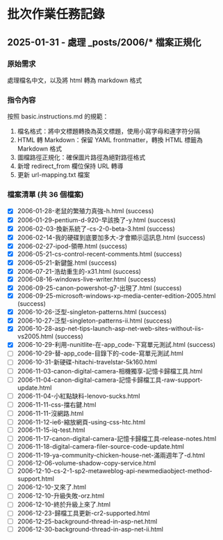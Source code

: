 # 批次作業任務記錄

## 2025-01-31 - 處理 _posts/2006/* 檔案正規化

### 原始需求
處理檔名中文，以及將 html 轉為 markdown 格式

### 指令內容
按照 basic.instructions.md 的規範：
1. 檔名格式：將中文標題轉換為英文標題，使用小寫字母和連字符分隔
2. HTML 轉 Markdown：保留 YAML frontmatter，轉換 HTML 標籤為 Markdown 格式
3. 圖檔路徑正規化：確保圖片路徑為絕對路徑格式
4. 新增 redirect_from 欄位保持 URL 轉導
5. 更新 url-mapping.txt 檔案

### 檔案清單 (共 36 個檔案)
- [x] 2006-01-28-老鼠的繁殖力真強-h.html (success)
- [x] 2006-01-29-pentium-d-920-早該換了-y.html (success)
- [x] 2006-02-03-換新系統了-cs-2-0-beta-3.html (success)
- [x] 2006-02-14-我的硬碟到底要加多大-才會顯示這訊息.html (success)
- [x] 2006-02-27-ipod-領帶.html (success)
- [x] 2006-05-21-cs-control-recent-comments.html (success)
- [x] 2006-05-21-新鍵盤.html (success)
- [x] 2006-07-21-浩劫重生的-x31.html (success)
- [x] 2006-08-16-windows-live-writer.html (success)
- [x] 2006-09-25-canon-powershot-g7-出現了.html (success)
- [x] 2006-09-25-microsoft-windows-xp-media-center-edition-2005.html (success)
- [x] 2006-10-26-泛型-singleton-patterns.html (success)
- [x] 2006-10-27-泛型-singleton-patterns-ii.html (success)
- [x] 2006-10-28-asp-net-tips-launch-asp-net-web-sites-without-iis-vs2005.html (success)
- [x] 2006-10-29-利用-nunitlite-在-app_code-下寫單元測試.html (success)
- [ ] 2006-10-29-替-app_code-目錄下的-code-寫單元測試.html
- [ ] 2006-10-31-新硬碟-hitachi-travelstar-5k160.html
- [ ] 2006-11-03-canon-digital-camera-相機獨享-記憶卡歸檔工具.html
- [ ] 2006-11-04-canon-digital-camera-記憶卡歸檔工具-raw-support-update.html
- [ ] 2006-11-04-小紅點缺料-lenovo-sucks.html
- [ ] 2006-11-11-css-擋右鍵.html
- [ ] 2006-11-11-沒網路.html
- [ ] 2006-11-12-ie6-縮放網頁-using-css-htc.html
- [ ] 2006-11-15-iq-test.html
- [ ] 2006-11-17-canon-digital-camera-記憶卡歸檔工具-release-notes.html
- [ ] 2006-11-18-digital-camera-filer-source-code-update.html
- [ ] 2006-11-19-ya-community-chicken-house-net-滿兩週年了-d.html
- [ ] 2006-12-06-volume-shadow-copy-service.html
- [ ] 2006-12-10-cs-2-1-sp2-metaweblog-api-newmediaobject-method-support.html
- [ ] 2006-12-10-又來了.html
- [ ] 2006-12-10-升級失敗-orz.html
- [ ] 2006-12-10-終於升級上來了.html
- [ ] 2006-12-23-歸檔工具更新-cr2-supported.html
- [ ] 2006-12-25-background-thread-in-asp-net.html
- [ ] 2006-12-30-background-thread-in-asp-net-ii.html
